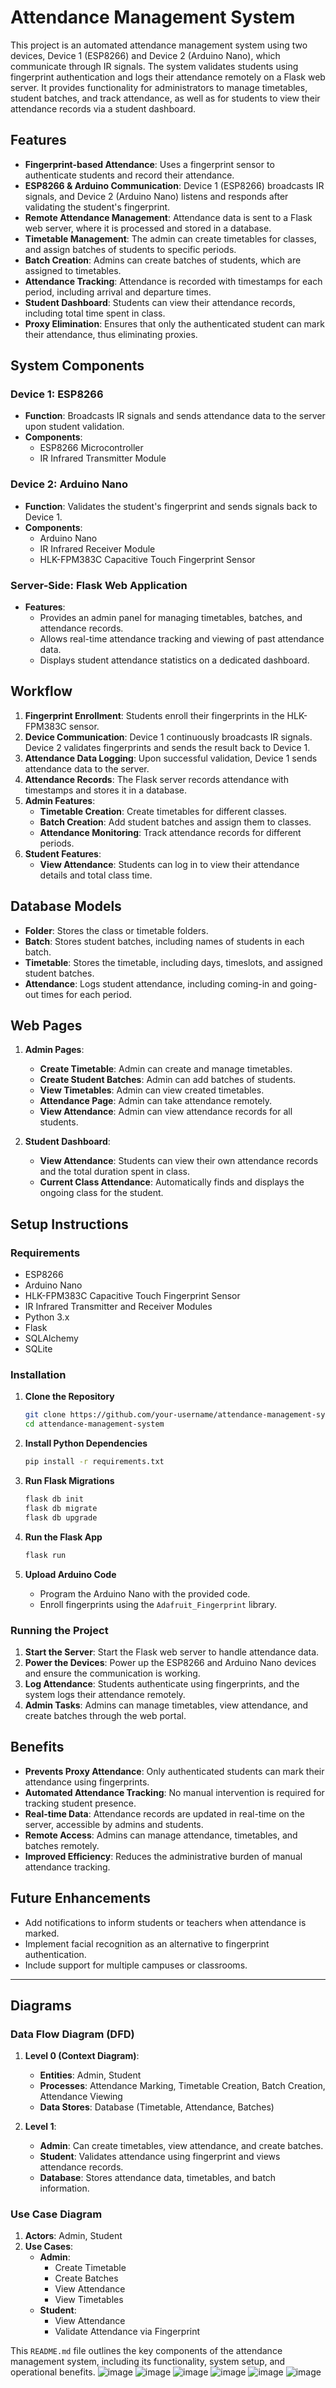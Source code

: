 

# Attendance Management System

This project is an automated attendance management system using two devices, Device 1 (ESP8266) and Device 2 (Arduino Nano), which communicate through IR signals. The system validates students using fingerprint authentication and logs their attendance remotely on a Flask web server. It provides functionality for administrators to manage timetables, student batches, and track attendance, as well as for students to view their attendance records via a student dashboard.

## Features
- **Fingerprint-based Attendance**: Uses a fingerprint sensor to authenticate students and record their attendance.
- **ESP8266 & Arduino Communication**: Device 1 (ESP8266) broadcasts IR signals, and Device 2 (Arduino Nano) listens and responds after validating the student's fingerprint.
- **Remote Attendance Management**: Attendance data is sent to a Flask web server, where it is processed and stored in a database.
- **Timetable Management**: The admin can create timetables for classes, and assign batches of students to specific periods.
- **Batch Creation**: Admins can create batches of students, which are assigned to timetables.
- **Attendance Tracking**: Attendance is recorded with timestamps for each period, including arrival and departure times.
- **Student Dashboard**: Students can view their attendance records, including total time spent in class.
- **Proxy Elimination**: Ensures that only the authenticated student can mark their attendance, thus eliminating proxies.

## System Components

### Device 1: ESP8266
- **Function**: Broadcasts IR signals and sends attendance data to the server upon student validation.
- **Components**:
  - ESP8266 Microcontroller
  - IR Infrared Transmitter Module

### Device 2: Arduino Nano
- **Function**: Validates the student's fingerprint and sends signals back to Device 1.
- **Components**:
  - Arduino Nano
  - IR Infrared Receiver Module
  - HLK-FPM383C Capacitive Touch Fingerprint Sensor

### Server-Side: Flask Web Application
- **Features**:
  - Provides an admin panel for managing timetables, batches, and attendance records.
  - Allows real-time attendance tracking and viewing of past attendance data.
  - Displays student attendance statistics on a dedicated dashboard.

## Workflow

1. **Fingerprint Enrollment**: Students enroll their fingerprints in the HLK-FPM383C sensor.
2. **Device Communication**: Device 1 continuously broadcasts IR signals. Device 2 validates fingerprints and sends the result back to Device 1.
3. **Attendance Data Logging**: Upon successful validation, Device 1 sends attendance data to the server.
4. **Attendance Records**: The Flask server records attendance with timestamps and stores it in a database.
5. **Admin Features**:
    - **Timetable Creation**: Create timetables for different classes.
    - **Batch Creation**: Add student batches and assign them to classes.
    - **Attendance Monitoring**: Track attendance records for different periods.
6. **Student Features**:
    - **View Attendance**: Students can log in to view their attendance details and total class time.
   
## Database Models

- **Folder**: Stores the class or timetable folders.
- **Batch**: Stores student batches, including names of students in each batch.
- **Timetable**: Stores the timetable, including days, timeslots, and assigned student batches.
- **Attendance**: Logs student attendance, including coming-in and going-out times for each period.

## Web Pages

1. **Admin Pages**:
    - **Create Timetable**: Admin can create and manage timetables.
    - **Create Student Batches**: Admin can add batches of students.
    - **View Timetables**: Admin can view created timetables.
    - **Attendance Page**: Admin can take attendance remotely.
    - **View Attendance**: Admin can view attendance records for all students.

2. **Student Dashboard**:
    - **View Attendance**: Students can view their own attendance records and the total duration spent in class.
    - **Current Class Attendance**: Automatically finds and displays the ongoing class for the student.

## Setup Instructions

### Requirements
- ESP8266
- Arduino Nano
- HLK-FPM383C Capacitive Touch Fingerprint Sensor
- IR Infrared Transmitter and Receiver Modules
- Python 3.x
- Flask
- SQLAlchemy
- SQLite

### Installation

1. **Clone the Repository**
   ```bash
   git clone https://github.com/your-username/attendance-management-system.git
   cd attendance-management-system
   ```

2. **Install Python Dependencies**
   ```bash
   pip install -r requirements.txt
   ```

3. **Run Flask Migrations**
   ```bash
   flask db init
   flask db migrate
   flask db upgrade
   ```

4. **Run the Flask App**
   ```bash
   flask run
   ```

5. **Upload Arduino Code**
   - Program the Arduino Nano with the provided code.
   - Enroll fingerprints using the `Adafruit_Fingerprint` library.

### Running the Project

1. **Start the Server**: Start the Flask web server to handle attendance data.
2. **Power the Devices**: Power up the ESP8266 and Arduino Nano devices and ensure the communication is working.
3. **Log Attendance**: Students authenticate using fingerprints, and the system logs their attendance remotely.
4. **Admin Tasks**: Admins can manage timetables, view attendance, and create batches through the web portal.

## Benefits

- **Prevents Proxy Attendance**: Only authenticated students can mark their attendance using fingerprints.
- **Automated Attendance Tracking**: No manual intervention is required for tracking student presence.
- **Real-time Data**: Attendance records are updated in real-time on the server, accessible by admins and students.
- **Remote Access**: Admins can manage attendance, timetables, and batches remotely.
- **Improved Efficiency**: Reduces the administrative burden of manual attendance tracking.

## Future Enhancements

- Add notifications to inform students or teachers when attendance is marked.
- Implement facial recognition as an alternative to fingerprint authentication.
- Include support for multiple campuses or classrooms.
  
---

## Diagrams

### Data Flow Diagram (DFD)
1. **Level 0 (Context Diagram)**:
   - **Entities**: Admin, Student
   - **Processes**: Attendance Marking, Timetable Creation, Batch Creation, Attendance Viewing
   - **Data Stores**: Database (Timetable, Attendance, Batches)

2. **Level 1**:
   - **Admin**: Can create timetables, view attendance, and create batches.
   - **Student**: Validates attendance using fingerprint and views attendance records.
   - **Database**: Stores attendance data, timetables, and batch information.

### Use Case Diagram
1. **Actors**: Admin, Student
2. **Use Cases**:
   - **Admin**:
     - Create Timetable
     - Create Batches
     - View Attendance
     - View Timetables
   - **Student**:
     - View Attendance
     - Validate Attendance via Fingerprint
   

This `README.md` file outlines the key components of the attendance management system, including its functionality, system setup, and operational benefits.
![image](https://github.com/user-attachments/assets/9571c8a1-f576-4c60-b062-1baaec29101d)
![image](https://github.com/user-attachments/assets/3983b13a-fdf8-4987-b325-a799db8d9b6e)
![image](https://github.com/user-attachments/assets/d4a51727-4c6f-4fc8-9bc3-26162505cc74)
![image](https://github.com/user-attachments/assets/0e7a0974-f88d-4e07-b0a8-73f469283e3d)
![image](https://github.com/user-attachments/assets/214dc049-e782-4980-a50b-c2f831874b76)
![image](https://github.com/user-attachments/assets/983d4053-b42f-4153-a561-d4bda16c5135)
